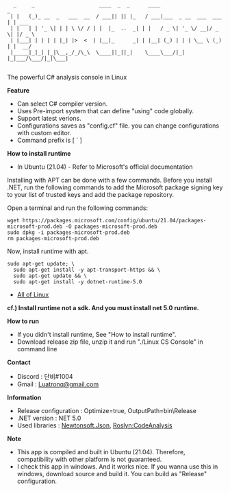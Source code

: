 ```
  _     _                     ____  _  _      ____                      _      
 | |   (_)_ __  _   ___  __  / ___|| || |_   / ___|___  _ __  ___  ___ | | ___ 
 | |   | | '_ \| | | \ \/ / | |  |_  ..  _| | |   / _ \| '_ \/ __|/ _ \| |/ _ \
 | |___| | | | | |_| |>  <  | |__|_      _| | |__| (_) | | | \__ \ (_) | |  __/
 |_____|_|_| |_|\__,_/_/\_\  \____||_||_|    \____\___/|_| |_|___/\___/|_|\___|
                                                                               
```

The powerful C# analysis console in Linux

**Feature**
- Can select C# compiler version.
- Uses Pre-import system that can define "using" code globally.
- Support latest verions.
- Configurations saves as "config.cf" file. you can change configurations with custom editor.
- Command prefix is [ \` ]

**How to install runtime**
- In Ubuntu (21.04) - Refer to Microsoft's official documentation

Installing with APT can be done with a few commands. Before you install .NET, run the following commands to add the Microsoft package signing key to your list of trusted keys and add the package repository.

Open a terminal and run the following commands:

```
wget https://packages.microsoft.com/config/ubuntu/21.04/packages-microsoft-prod.deb -O packages-microsoft-prod.deb
sudo dpkg -i packages-microsoft-prod.deb
rm packages-microsoft-prod.deb
```

Now, install runtime with apt.

```
sudo apt-get update; \
  sudo apt-get install -y apt-transport-https && \
  sudo apt-get update && \
  sudo apt-get install -y dotnet-runtime-5.0
```

- [All of Linux](https://docs.microsoft.com/en-us/dotnet/core/install/linux)

**cf.) Install runtime not a sdk. And you must install net 5.0 runtime.**

**How to run**
- If you didn't install runtime, See "How to install runtime".
- Download release zip file, unzip it and run "./Linux CS Console" in command line

**Contact**
- Discord : 단비#1004
- Gmail : Luatronq@gmail.com

**Information**
- Release configuration : Optimize=true, OutputPath=bin\Release
- .NET version : NET 5.0
- Used libraries : [Newtonsoft.Json](https://github.com/JamesNK/Newtonsoft.Json), [Roslyn:CodeAnalysis](https://github.com/dotnet/roslyn)

**Note**
- This app is compiled and built in Ubuntu (21.04). Therefore, compatibility with other platform is not guaranteed.
- I check this app in windows. And it works nice. If you wanna use this in windows, download source and build it. You can build as "Release" configuration.
